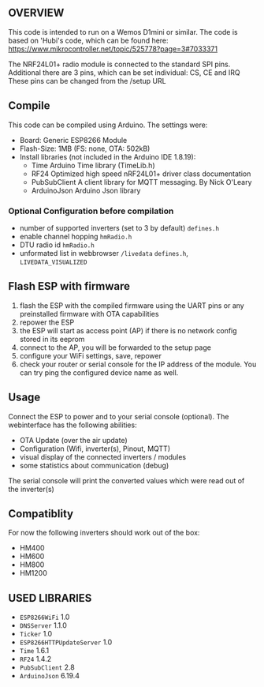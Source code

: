 ## OVERVIEW

This code is intended to run on a Wemos D1mini or similar. The code is based on 'Hubi's code, which can be found here: <https://www.mikrocontroller.net/topic/525778?page=3#7033371>

The NRF24L01+ radio module is connected to the standard SPI pins. Additional there are 3 pins, which can be set individual: CS, CE and IRQ
These pins can be changed from the /setup URL


## Compile

This code can be compiled using Arduino. The settings were:

- Board: Generic ESP8266 Module
- Flash-Size: 1MB (FS: none, OTA: 502kB)
- Install libraries (not included in the Arduino IDE 1.8.19):
  - Time            Arduino Time library (TimeLib.h)
  - RF24            Optimized high speed nRF24L01+ driver class documentation
  - PubSubClient    A client library for MQTT messaging. By Nick O'Leary
  - ArduinoJson     Arduino Json library

### Optional Configuration before compilation

- number of supported inverters (set to 3 by default) `defines.h`
- enable channel hopping `hmRadio.h`
- DTU radio id `hmRadio.h`
- unformated list in webbrowser `/livedata` `defines.h`, `LIVEDATA_VISUALIZED`


## Flash ESP with firmware

1. flash the ESP with the compiled firmware using the UART pins or any preinstalled firmware with OTA capabilities
2. repower the ESP
3. the ESP will start as access point (AP) if there is no network config stored in its eeprom
4. connect to the AP, you will be forwarded to the setup page
5. configure your WiFi settings, save, repower
6. check your router or serial console for the IP address of the module. You can try ping the configured device name as well.


## Usage

Connect the ESP to power and to your serial console (optional). The webinterface has the following abilities:

- OTA Update (over the air update)
- Configuration (Wifi, inverter(s), Pinout, MQTT)
- visual display of the connected inverters / modules
- some statistics about communication (debug)

The serial console will print the converted values which were read out of the inverter(s)


## Compatiblity

For now the following inverters should work out of the box:

- HM400
- HM600
- HM800
- HM1200

## USED LIBRARIES

- `ESP8266WiFi` 1.0
- `DNSServer` 1.1.0
- `Ticker` 1.0
- `ESP8266HTTPUpdateServer` 1.0
- `Time` 1.6.1
- `RF24` 1.4.2
- `PubSubClient` 2.8
- `ArduinoJson` 6.19.4